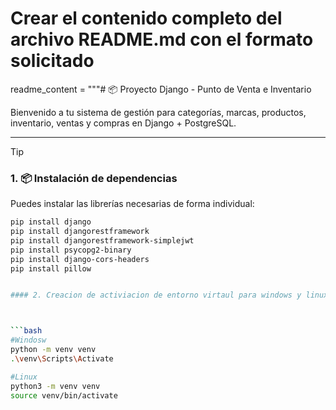 # Crear el contenido completo del archivo README.md con el formato solicitado

readme_content = """# 📦 Proyecto Django - Punto de Venta e Inventario

Bienvenido a tu sistema de gestión para categorías, marcas, productos, inventario, ventas y compras en Django + PostgreSQL.

---

>[!TIP]
> ### 1. 📦 Instalación de dependencias
> Puedes instalar las librerías necesarias de forma individual:
```bash
pip install django
pip install djangorestframework
pip install djangorestframework-simplejwt
pip install psycopg2-binary
pip install django-cors-headers
pip install pillow


#### 2. Creacion de activiacion de entorno virtaul para windows y linux 



```bash
#Windosw
python -m venv venv
.\venv\Scripts\Activate

#Linux
python3 -m venv venv
source venv/bin/activate

```
